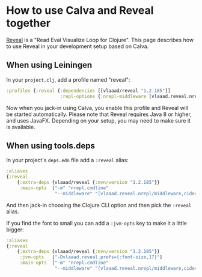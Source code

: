 # How to use Calva and Reveal together

[Reveal](https://vlaaad.github.io/reveal) is a "Read Eval Visualize Loop for
Clojure". This page describes how to use Reveal in your development setup based
on Calva.

## When using Leiningen

In your `project.clj`, add a profile named "reveal":

```clojure
:profiles {:reveal {:dependencies [[vlaaad/reveal "1.2.185"]]
                    :repl-options {:nrepl-middleware [vlaaad.reveal.nrepl/middleware]}}}
```

Now when you jack-in using Calva, you enable this profile and Reveal will be
started automatically. Please note that Reveal requires Java 8 or higher, and
uses JavaFX. Depending on your setup, you may need to make sure it is available.

## When using tools.deps

In your project's `deps.edn` file add a `:reveal` alias:

```clojure
:aliases
{:reveal
    {:extra-deps {vlaaad/reveal {:mvn/version "1.2.185"}}
     :main-opts  ["-m" "nrepl.cmdline"
                  "--middleware" "[vlaaad.reveal.nrepl/middleware,cider.nrepl/cider-middleware]"]}}

```

And then jack-in choosing the Clojure CLI option and then pick the `:reveal` alias.

If you find the font to small you can add a `:jvm-opts` key to make it a little bigger:

```clojure
:aliases
{:reveal
    {:extra-deps {vlaaad/reveal {:mvn/version "1.2.185"}}
     :jvm-opts   ["-Dvlaaad.reveal.prefs={:font-size,17}"]
     :main-opts  ["-m" "nrepl.cmdline"
                  "--middleware" "[vlaaad.reveal.nrepl/middleware,cider.nrepl/cider-middleware]"]}}

```
